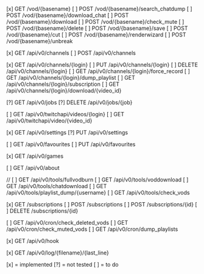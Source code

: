 [x] GET /vod/{basename}
[ ] POST /vod/{basename}/search_chatdump
[ ] POST /vod/{basename}/download_chat
[ ] POST /vod/{basename}/download
[ ] POST /vod/{basename}/check_mute
[ ] POST /vod/{basename}/delete
[ ] POST /vod/{basename}/save
[ ] POST /vod/{basename}/cut
[ ] POST /vod/{basename}/renderwizard
[ ] POST /vod/{basename}/unbreak

[x] GET /api/v0/channels
[ ] POST /api/v0/channels

[x] GET /api/v0/channels/{login}
[ ] PUT /api/v0/channels/{login}
[ ] DELETE /api/v0/channels/{login}
[ ] GET /api/v0/channels/{login}/force_record
[ ] GET /api/v0/channels/{login}/dump_playlist
[ ] GET /api/v0/channels/{login}/subscription
[ ] GET /api/v0/channels/{login}/download/{video_id}

[?] GET /api/v0/jobs
[?] DELETE /api/v0/jobs/{job}

[ ] GET /api/v0/twitchapi/videos/{login}
[ ] GET /api/v0/twitchapi/video/{video_id}

[x] GET /api/v0/settings
[?] PUT /api/v0/settings

[ ] GET /api/v0/favourites
[ ] PUT /api/v0/favourites

[x] GET /api/v0/games

[ ] GET /api/v0/about

// [ ] GET /api/v0/tools/fullvodburn
[ ] GET /api/v0/tools/voddownload
[ ] GET /api/v0/tools/chatdownload
[ ] GET /api/v0/tools/playlist_dump/{username}
[ ] GET /api/v0/tools/check_vods

[x] GET /subscriptions
[ ] POST /subscriptions
[ ] POST /subscriptions/{id}
[ ] DELETE /subscriptions/{id}

[ ] GET /api/v0/cron/check_deleted_vods
[ ] GET /api/v0/cron/check_muted_vods
[ ] GET /api/v0/cron/dump_playlists

[x] GET /api/v0/hook

[x] GET /api/v0/log/{filename}/{last_line}


[x] = implemented
[?] = not tested
[ ] = to do